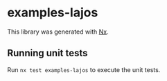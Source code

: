 # examples-lajos

This library was generated with [Nx](https://nx.dev).

## Running unit tests

Run `nx test examples-lajos` to execute the unit tests.
